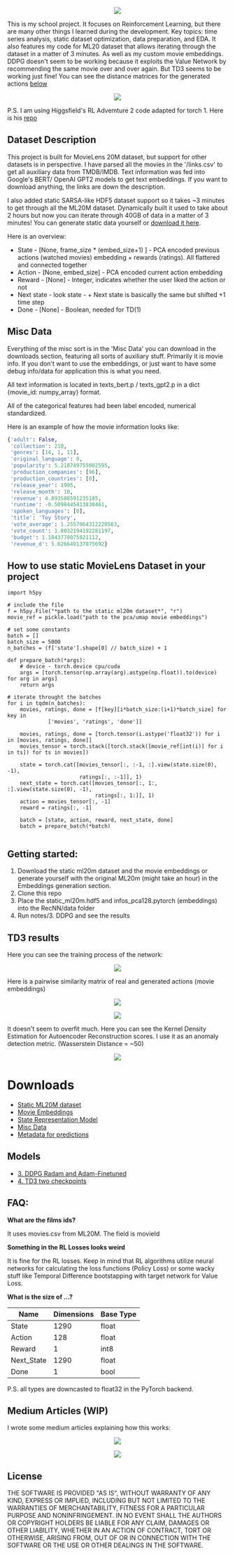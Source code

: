 <p align="center"> 
<img src="./res/logo.png">
</p>

This is my school project. It focuses on Reinforcement Learning, but there are many other things I learned during the development. Key topics: time series analysis, static dataset optimization, data preparation, and EDA. It also features my code for ML20 dataset that allows iterating through the dataset in a matter of 3 minutes. As well as my custom movie embeddings. DDPG doesn't seem to be working because it exploits the Value Network by recommending the same movie over and over again. But TD3 seems to be working just fine! You can see the distance matrices for the generated actions [below](#td3-results)

<p align="center"> 
   <a href="https://towardsdatascience.com/reinforcement-learning-ddpg-and-td3-for-news-recommendation-d3cddec26011">
        <img src="./res/Article.png">
    </a>
</p>

P.S. I am using Higgsfield's RL Advemture 2 code adapted for torch 1. Here is his [repo](https://github.com/higgsfield/RL-Adventure-2)

## Dataset Description
This project is built for MovieLens 20M dataset, but support for other datasets is in perspective. I have parsed all the movies in the '/links.csv' to get all auxiliary data from TMDB/IMDB. Text information was fed into Google's BERT/ OpenAI GPT2 models to get text embeddings. If you want to download anything, the links are down the description. 

I also added static SARSA-like HDF5 dataset support so it takes ~3 minutes to get through all the ML20M dataset. Dynamically built it used to take about 2 hours but now you can iterate through 40GB of data in a matter of 3 minutes! You can generate static data yourself or [download it here](https://drive.google.com/open?id=1pPf-7AmUVceVfgfmKEJ6ireEDKEJHw-7).

Here is an overview:

- State - [None, frame_size * (embed_size+1) ] - PCA encoded previous actions (watched movies) embedding + rewards (ratings). All flattered and connected together
- Action - [None, embed_size] - PCA encoded current action embedding
- Reward - [None] - Integer, indicates whether the user liked the action or not
- Next state - look state - + Next state is basically the same but shifted +1 time step
- Done - [None] - Boolean, needed for TD(1)

## Misc Data

Everything of the misc sort is in the 'Misc Data' you can download in the downloads section, featuring all sorts of auxiliary stuff. Primarily it is movie info. If you don't want to use the embeddings, or just want to have some debug info/data for application this is what you need.

All text information is located in texts_bert.p / texts_gpt2.p in a dict {movie_id: numpy_array} format.

All of the categorical features had been label encoded, numerical standardized.

Here is an example of how the movie information looks like:

```python
{'adult': False,
 'collection': 210,
 'genres': [14, 1, 11],
 'original_language': 0,
 'popularity': 5.218749755002595,
 'production_companies': [96],
 'production_countries': [0],
 'release_year': 1995,
 'release_month': 10,
 'revenue': 4.893588591235185,
 'runtime': -0.5098445413830461,
 'spoken_languages': [0],
 'title': 'Toy Story',
 'vote_average': 1.2557064312220563,
 'vote_count': 1.8032194192281197,
 'budget': 1.1843770075921112,
 'revenue_d': 5.626649137875692}
```

## How to use static MovieLens Dataset in your project

```
import h5py

# include the file
f = h5py.File("*path to the static ml20m dataset*", "r")
movie_ref = pickle.load("path to the pca/umap movie embeddings")

# set some constants
batch = []
batch_size = 5000
n_batches = (f['state'].shape[0] // batch_size) + 1

def prepare_batch(*args):
    # device - torch.device cpu/cuda
    args = [torch.tensor(np.array(arg).astype(np.float)).to(device) for arg in args]
    return args

# iterate throught the batches
for i in tqdm(n_batches):
    movies, ratings, done = [f[key][i*batch_size:(i+1)*batch_size] for key in
             ['movies', 'ratings', 'done']]
    
    movies, ratings, done = [torch.tensor(i.astype('float32')) for i in [movies, ratings, done]]
    movies_tensor = torch.stack([torch.stack([movie_ref[int(i)] for i in ts]) for ts in movies])
    
    state = torch.cat([movies_tensor[:, :-1, :].view(state.size(0), -1),
                       ratings[:, :-1]], 1)
    next_state = torch.cat([movies_tensor[:, 1:, :].view(state.size(0), -1),
                            ratings[:, 1:]], 1)
    action = movies_tensor[:, -1]
    reward = ratings[:, -1]
    
    batch = [state, action, reward, next_state, done]
    batch = prepare_batch(*batch)
    
```

## Getting started:

1. Download the static ml20m dataset and the movie embeddings or generate yourself with the original ML20m (might take an hour) in the Embeddings generation section.
2. Clone this repo
3. Place the static_ml20m.hdf5 and infos_pca128.pytorch (embeddings) into the RecNN/data folder
4. Run notes/3. DDPG and see the results

## TD3 results

Here you can see the training process of the network:

<p align="center"> 
<img src="./res/Losses.png">
</p>

Here is a pairwise similarity matrix of real and generated actions (movie embeddings)

<p align="center"> 
<img src="./res/real_dist.png">
</p>
 

<p align="center"> 
<img src="./res/gen_dist.png">
</p>

It doesn't seem to overfit much. Here you can see the Kernel Density Estimation for Autoencoder Reconstruction scores. I use it as an anomaly detection metric. (Wasserstein Distance = ~50)

<p align="center"> 
<img src="./res/Anomaly_Detection.png">
</p>

 # Downloads
- [Static ML20M dataset](https://drive.google.com/open?id=1pPf-7AmUVceVfgfmKEJ6ireEDKEJHw-7)
- [Movie Embeddings](https://drive.google.com/open?id=1kTyu05ZmtP2MA33J5hWdX8OyUYEDW4iI)
- [State Representation Model](https://drive.google.com/open?id=1DuNvPQ8pIxmZEFGNtXRSRxRcoWXU_0cO)
- [Misc Data](https://drive.google.com/open?id=1TclEmCnZN_Xkl3TfUXL5ivPYmLnIjQSu)
- [Metadata for predictions](https://drive.google.com/open?id=1xjVI4uVQGsQ7tjOJ3594ZXmAEC_6yX0e)

## Models

- [3. DDPG Radam and Adam-Finetuned](https://drive.google.com/open?id=1eu0qhwkL-2ailsgoyM0gzjdlcNARJE3a)
- [4. TD3 two checkpoints](https://drive.google.com/open?id=16sJGkCgo2JgFM5-5N-9spzI0jQrAfgX2)

## FAQ:

**What are the films ids?**
 
 It uses movies.csv from ML20M. The field is movieId
 
 **Something in the RL Losses looks weird**
 
It is fine for the RL losses. Keep in mind that RL algorithms utilize neural networks for calculating the loss functions (Policy Loss) or some wacky stuff like Temporal Difference bootstapping with target network for Value Loss.
 
 **What is the size of ...?**
 
| Name       | Dimensions  | Base Type |
|------------|----------------|-----------|
| State      | 1290           | float     | 
| Action     | 128            | float     | 
| Reward     | 1              | int8      | 
| Next_State | 1290           | float     | 
| Done       | 1              | bool      | 

P.S. all types are downcasted to float32 in the PyTorch backend.

## Medium Articles (WIP)
I wrote some medium articles explaining how this works: 

<p align="center"> 
   <a href="https://towardsdatascience.com/reinforcement-learning-ddpg-and-td3-for-news-recommendation-d3cddec26011">
        <img src="./res/Article.png">
    </a>
</p>

<p align="center"> 
   <a href="https://towardsdatascience.com/deep-reinforcement-learning-for-news-recommendation-part-1-architecture-5741b1a6ed56">
        <img src="./res/Article old.png">
    </a>
</p>



License
----

THE SOFTWARE IS PROVIDED "AS IS", WITHOUT WARRANTY OF ANY KIND, EXPRESS OR IMPLIED, INCLUDING BUT NOT LIMITED TO THE WARRANTIES OF MERCHANTABILITY, FITNESS FOR A PARTICULAR PURPOSE AND NONINFRINGEMENT. IN NO EVENT SHALL THE AUTHORS OR COPYRIGHT HOLDERS BE LIABLE FOR ANY CLAIM, DAMAGES OR OTHER LIABILITY, WHETHER IN AN ACTION OF CONTRACT, TORT OR OTHERWISE, ARISING FROM, OUT OF OR IN CONNECTION WITH THE SOFTWARE OR THE USE OR OTHER DEALINGS IN THE SOFTWARE.


